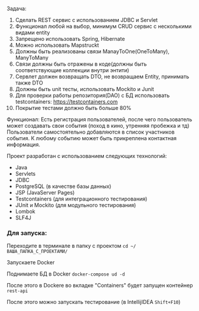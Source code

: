 Задача:
1) Сделать REST сервис с использованием JDBC и Servlet
2) Функционал любой на выбор, минимум CRUD сервис с несколькими видами entity
3) Запрещено использовать Spring, Hibernate
4) Можно использовать Mapstruckt
5) Должны быть реализованы связи ManayToOne(OneToMany), ManyToMany 
6) Связи должны быть отражены в коде(должны быть соответствующие коллекции внутри энтити)
7) Сервлет должен возвращать DTO, не возвращаем Entity, принимать также DTO
8) Должны быть unit тесты, использовать Mockito и Junit
9) Для проверки работы репозитория(DAO) с БД использовать testcontainers: https://testcontainers.com
12) Покрытие тестами должно быть больше 80%


Функционал:
Есть регистрация пользователей, после чего пользователь может создавать свои события (поход в кино, утренняя пробежка и тд)
Пользователи самостоятельно добавляются в список участников события.
К любому событию может быть прикреплена контактная информация.



Проект разработан с использованием следующих технологий:

- Java
- Servlets
- JDBC
- PostgreSQL (в качестве базы данных)
- JSP (JavaServer Pages)
- Testcontainers (для интеграционного тестирования)
- JUnit и Mockito (для модульного тестирования)
- Lombok
- SLF4J

### Для запуска:

Переходите в терминале в папку с проектом `cd ~/ВАША_ПАПКА_С_ПРОЕКТАМИ/`

Запускаете Docker

Поднимаете БД в Docker `docker-compose ud -d`

После этого в Dockere во вкладке "Containers"  будет запущен контейнер `rest-api`

После этого можно запускать тестирование (в IntellijIDEA `Shift+F10`)



